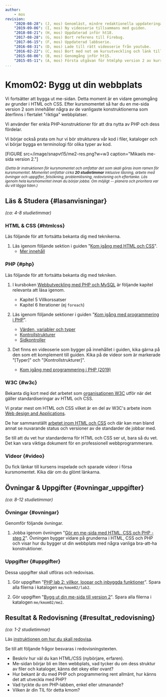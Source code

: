 ```yaml
---
author:
    - mos
revision:
    "2020-08-28": (J, mos) Genomläst, mindre redaktionella uppdateringar i text.
    "2019-09-06": (I, mos) Ny videoserie tillsammans med guiden.
    "2018-08-21": (H, mos) Uppdaterad inför ht18.
    "2017-08-28": (G, mos) Bort referens till Firebug.
    "2017-06-15": (F, mos) Uppdaterad labbserie.
    "2016-08-31": (D, mos) Lade till rätt videoserie från youtube.
    "2016-02-22": (C, mos) Bort med not om kursutveckling och länk till version 1.
    "2015-08-06": (B, mos) Genomgång inför ht15.
    "2015-05-11": (A, mos) Första utgåvan för htmlphp version 2 av kursen.
...
```

Kmom02: Bygg ut din webbplats
==================================

Vi fortsätter att bygga ut me-sidan. Detta moment är en vidare genomgång av grunder i HTML och CSS. Efter kursmomentet så har du en me-sida version 2 som innehåller några av de vanligaste konstruktionerna som återfinns i flertalet "riktiga" webbplatser.

Vi använder fler enkla PHP-konstruktioner för att dra nytta av PHP och dess fördelar.

Vi börjar också prata om hur vi bör strukturera vår kod i filer, kataloger och vi börjar bygga en terminologi för olika typer av kod.

<!--more-->

[FIGURE src=/image/snapvt15/me2-res.png?w=w3 caption="Mikaels me-sida version 2."]

<small><i>(Detta är instruktionen för kursmomentet och omfattar det som skall göras inom ramen för kursmomentet. Momentet omfattar cirka **20 studietimmar** inklusive läsning, arbete med övningar och uppgifter, felsökning, problemlösning, redovisning och eftertanke. Läs igenom hela kursmomentet innan du börjar jobba. Om möjligt -- planera och prioritera var du vill lägga tiden.)</i></small>



Läs & Studera  {#lasanvisningar}
---------------------------------

*(ca: 4-8 studietimmar)*



### HTML & CSS {#htmlcss}

Läs följande för att fortsätta bekanta dig med teknikerna.

1. Läs igenom följande sektion i guiden "[Kom igång med HTML och CSS](guide/kom-igang-med-html-och-css)".
    * [Mer innehåll](guide/kom-igang-med-html-och-css/mer-innehall)



### PHP {#php}

Läs följande för att fortsätta bekanta dig med tekniken.

1. I kursboken [Webbutveckling med PHP och MySQL](kunskap/boken-webbutveckling-med-php-och-mysql) är följande kapitel relevanta att läsa igenom.
    * Kapitel 5 Villkorssatser
    * Kapitel 6 Iterationer (ej `foreach`)

1. Läs igenom följande sektioner i guiden "[Kom igång med programmering i PHP](guide/kom-igang-med-programmering-i-php)".
    * [Värden, variabler och typer](guide/kom-igang-med-programmering-i-php/varden-variabler-och-typer)
    * [Kontrollstrukturer](guide/kom-igang-med-programmering-i-php/kontrollstrukturer)
    * [Sidkontroller](guide/kom-igang-med-programmering-i-php/sidkontroller)

1. Det finns en videoserie som bygger på innehållet i guiden, kika gärna på den som ett komplement till guiden. Kika på de videor som är markerade "[Typer]" och "[Kontrollstrukturer]".
    * [Kom igång med programmering i PHP (2019)](https://www.youtube.com/playlist?list=PLKtP9l5q3ce-oIvGdREyAH-Oq_DQdqYW1)

<!-- Saknas videor för pagecontroller-delen -->



### W3C {#w3c}

Bekanta dig kort med det arbetet som [organisationen W3C](https://www.w3.org/) utför när det gäller standardiseringar av HTML och CSS.

Vi pratar mest om HTML och CSS vilket är en del av W3C's arbete inom [Web design and Applications](https://www.w3.org/standards/webdesign/).

De har sammanställt [arbetet inom HTML och CSS](https://www.w3.org/standards/webdesign/htmlcss) och där kan man bland annat se nuvarande status och versioner av de standarder de jobbar med.

Se till att du vet hur standarderna för HTML och CSS ser ut, bara så du vet. Det kan vara viktiga dokument för en professionell webbprogrammerare.



### Videor {#video}

Du fick länkar till kursens inspelade och sparade videor i försa kursmomentet. Kika där om du glömt länkarna.



Övningar & Uppgifter  {#ovningar_uppgifter}
-------------------------------------------

*(ca: 8-12 studietimmar)*



### Övningar {#ovningar}

Genomför följande övningar.

1. Jobba igenom övningen "[Gör en me-sida med HTML, CSS och PHP - steg 2](kunskap/skapa-en-webbsida-med-html-css-och-php-steg-2)". Övningen bygger vidare på grunderna i HTML, CSS och PHP och visar hur du bygger ut din webbplats med några vanliga bra-att-ha konstruktioner.



### Uppgifter {#uppgifter}

Dessa uppgifter skall utföras och redovisas.

1. Gör uppgiften "[PHP lab 2: villkor, loopar och inbyggda funktioner](uppgift/php-lab2-villkor-loopar-och-inbyggda-funktioner)". Spara alla filerna i katalogen `me/kmom02/lab2`.

1. Gör uppgiften "[Bygg ut din me-sida till version 2](uppgift/bygg-ut-din-htmlphp-me-sida-till-version-2)". Spara alla filerna i katalogen `me/kmom02/me2`.




Resultat & Redovisning  {#resultat_redovisning}
-----------------------------------------------

*(ca: 1-2 studietimmar)*

Läs [instruktionen om hur du skall redovisa](./../redovisa).

Se till att följande frågor besvaras i redovisningstexten.

* Beskriv hur väl du kan HTML/CSS (nybörjare, erfaren).
* Me-sidan börjar bli en liten webbplats, vad tycker du om dess struktur av filer och kataloger, känns det okey eller ovant?
* Hur bekant är du med PHP och programmering rent allmänt, hur känns det att utveckla med PHP?
* Vad tyckte du om PHP-labben, enkel eller utmanande?
* Vilken är din TIL för detta kmom?
